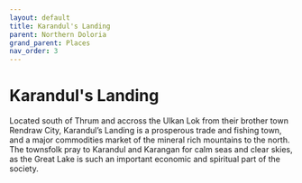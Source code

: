 ```yaml
---
layout: default
title: Karandul's Landing
parent: Northern Doloria
grand_parent: Places
nav_order: 3
---
```


# Karandul's Landing

Located south of Thrum and accross the Ulkan Lok from their brother town Rendraw City, Karandul’s Landing is a prosperous trade and fishing town, and a major commodities market of the mineral rich mountains to the north. The townsfolk pray to Karandul and Karangan for calm seas and clear skies, as the Great Lake is such an important economic and spiritual part of the society.